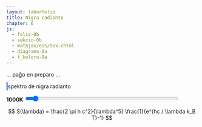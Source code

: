 ```yaml
---
layout: laborfolio
title: Nigra radianto
chapter: 6
js:
  - folio-0b
  - sekcio-0b 
  - mathjax/es5/tex-chtml
  - diagramo-0a
  - f_koloro-0a
---
```


... paĝo en preparo ...


<!-- 

https://en.wikipedia.org/wiki/Black_body
https://en.wikipedia.org/wiki/Planck%27s_law
https://en.wikipedia.org/wiki/Thermal_radiation
https://en.wikipedia.org/wiki/Planckian_locus
http://hyperphysics.phy-astr.gsu.edu/hbase/mod6.html#c4 
https://www.heise.de/hintergrund/Zahlen-bitte-Das-Plancksche-Wirkungsquantum-vom-Hotfix-zur-Quantenphysik-3901487.html

Derivado de la leĝo de Planck:
https://edisciplinas.usp.br/pluginfile.php/48089/course/section/16461/qsp_chapter10-plank.pdf
https://eng.libretexts.org/Bookshelves/Materials_Science/Supplemental_Modules_(Materials_Science)/Electronic_Properties/Solving_the_Ultraviolet_Catastrophe

... du termoj: unu priskribantaj la ondospecojn (laŭ frekvenco en volumero), la dua
priskribanta la energidistribuon laŭ Boltzmann-distribuo k Planck-Einstein-rilato
en termodinamiko ekvilibro.... la eblaj n en E=nhf

kiel klarigi la plank-ejnŝtejn-rilato...?
energio de unuopa oscilo 1Hz: E = h
energio proporcia al frekvenco: E = hf
n osciloj: E = nhf

kp. kineta energio: E = mv² (v=c: E = mc²)

-->

<style>
    canvas {
        border: 2px solid cornflowerblue;
    }
</style>


<canvas id="spektro" width="500" height="500"></canvas>
spektro de nigra radianto

<b id="temperaturo_info">1000K</b>
<input type="range" id="temperaturo" style="width: 50em; max-width: 80%" min="300" max="15000" value="1000" step="100" onchange="aktualigo()" oninput="aktualigo_info()">


<script>
    
const canvas = document.getElementById("spektro");
const dgr = new Diagramo(canvas);

/*
/// konstantoj
const h = 6.62607015e-34 ;// Planka efikokvantumo en Js
const c = 2.99792458e8; // lumrapido en m/s
const kB = 1.380649e-23; // Boltzmann-konstanto en J/K

const c1 = 2*h*c*c; // *Math.PI
const c2 = h*c/kB; // faktoro por nm: 1e9
*/

function aktualigo_info() {
    const temp = ĝi('#temperaturo').value;
    ĝi('#temperaturo_info').textContent = temp + 'K';
}

function aktualigo() {
    const T = ĝi('#temperaturo').value;
    const lmin = 100, lmax=1500;
    /*
    const ss = Koloro.spektro(lmax,T)
    const smax = 10**(Math.ceil(Math.log10(ss)));
    */
    /*
    let smax = 1e15;
    if (T<600) smax=1e6;
    else if (T<800) smax=1e8;
    else if (T<1200) smax=1e10;
    else if (T<1600) smax=1e11;
    else if (T<2400) smax=1e12
    else if (T<3800) smax = 1e13;
    else if (T<6100) smax = 1e14;
    */
    //ctx.clearRect(0, 0, canvas.width, canvas.height);
    dgr.viŝu("black");
    plot(lmin,lmax,T,"white");
    radimakulo(T);
}


function plot(lmin,lmax,T,koloro="black") {
    // kalkulu spektrovaloron por ĉiu x (0..width)
    const dl = (lmax-lmin)/canvas.width;
    let S = []; //, smax = 0;
    let K = [];
    let smax = 0;
    ///debugger;
    for (let l=lmin;l<lmax;l+=dl) {
        const s = Koloro.spektro(l,T);
        // if (s>smax) smax = s;
        S.push(s);
        smax = Math.max(s,smax);
        // lumkoloro
        const k = Koloro.lumkoloro(l);
        K.push(k);
    }

    // desegnu la skalojn
    // x: ondolongo
    dgr.skalo_x(lmin,lmax,10,100,0,"nm","white");
    // x-supre: frekvenco
    dgr.skalo_x(lmin,lmax,20,200,3,"THz","white",true,Koloro.frekv);
    // y: spektro
    let ymax = 10**(Math.ceil(Math.log10(smax)));
    if (ymax<100) ymax = 100;
    dgr.skalo_y(0,ymax,ymax/100,ymax/10,1,"","white");

    // desegnu la kurbon
    sy = (canvas.height-2)/ymax;
    ///console.log("ymax: "+ymax+" sy: "+sy);    
    for (let x=0;x<canvas.width;x++) {
        const y = Math.trunc(sy*S[x]);
        // montru videblan spektron
        if (K[x] != "#000000") {
            //vlinio(x,K[x],ctx);
            dgr.linio(x,0,x,canvas.height,K[x]);
        }
        // desegnu radiecon
        // punkto(x,canvas.height-y,1,koloro,ctx);
        dgr.punkto(x,canvas.height-y,1,koloro)
        //console.log("x: "+x+" y:" +y);
    }
}

// testu lumkoloro
//console.log(Koloro.lumkoloro(500));

/*
const lmin = 100, lmax=5000;
const smax = 6e13;
plot(lmin,lmax,smax,3000,"red");
plot(lmin,lmax,smax,4000,"brown");
plot(lmin,lmax,smax,5000,"green");
plot(lmin,lmax,smax,6000,"blue");
plot(lmin,lmax,smax,7000,"violet");
*/

function radimakulo(T) {

/*
    // gammo-korekto
    const g = 0.055;

    const k = Koloro.nigra_radianto_rgb(T).map(x => {
        if (x <= 0.0031308)
            x = 12.92 * x;
        else
            x = (1+g) * x**(1/2.4) - g

        return Math.trunc(255*x);
    });     
    */
    const [r,g,b] = Koloro.nigra_radianto_rgb(T);
    const kstr = Koloro.rgb_gammo(r,g,b,0.8); // `rgb(${k[0]},${k[1]},${k[2]})`;
    console.log(kstr);
    // ankoraŭ la koloro ne ĝustas
    dgr.punkto(canvas.width-50,60,25,kstr);
}

// desegnu
aktualigo();

</script>



$$ S(\lambda) = \frac{2 \pi h c^2}{\lambda^5} \frac{1}{e^{hc / \lambda k_B T}-1} $$
